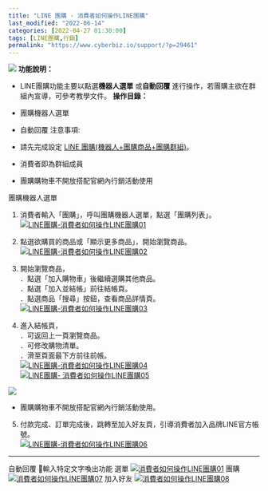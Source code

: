 ```yaml
---
title: "LINE 團購 - 消費者如何操作LINE團購"
last_modified: "2022-06-14"
categories: [2022-04-27 01:30:00]
tags: [LINE團購,行銷]
permalink: "https://www.cyberbiz.io/support/?p=29461"
---
```


![](https://www.cyberbiz.io/support/wp-content/uploads/企業版.png) **功能說明：**  

* LINE團購功能主要以點選**機器人選單** 或**自動回覆** 進行操作，若團購主欲在群組內宣導，可參考教學文件。
**操作目錄：**

* 團購機器人選單
* 自動回覆
注意事項:  

* 請先完成設定 [LINE 團購(機器人+團購商品+團購群組)](https://www.cyberbiz.io/support/?p=29174)。
* 消費者即為群組成員
* 團購購物車不開放搭配官網內行銷活動使用

團購機器人選單

1. 消費者輸入「團購」，呼叫團購機器人選單，點選「團購列表」。  
[![LINE團購-消費者如何操作LINE團購01](https://www.cyberbiz.io/support/wp-content/uploads/LINE團購-消費者如何操作LINE團購01.png)](https://www.cyberbiz.io/support/wp-content/uploads/LINE團購-消費者如何操作LINE團購01.png)



2. 點選欲購買的商品或「顯示更多商品」，開始瀏覽商品。  
[![LINE團購-消費者如何操作LINE團購02](https://www.cyberbiz.io/support/wp-content/uploads/LINE團購-消費者如何操作LINE團購02.png)](https://www.cyberbiz.io/support/wp-content/uploads/LINE團購-消費者如何操作LINE團購02.png)



3. 開始瀏覽商品，  
．點選「加入購物車」後繼續選購其他商品。  
．點選「加入並結帳」前往結帳頁。  
．點選商品「搜尋」按鈕，查看商品詳情頁。  
[![LINE團購-消費者如何操作LINE團購03](https://www.cyberbiz.io/support/wp-content/uploads/LINE團購-消費者如何操作LINE團購03.png)](https://www.cyberbiz.io/support/wp-content/uploads/LINE團購-消費者如何操作LINE團購03.png)



4. 進入結帳頁，  
．可返回上一頁瀏覽商品。  
．可修改購物清單。  
．滑至頁面最下方前往前帳。  
[![LINE團購-消費者如何操作LINE團購04](https://www.cyberbiz.io/support/wp-content/uploads/LINE團購-消費者如何操作LINE團購04.png)](https://www.cyberbiz.io/support/wp-content/uploads/LINE團購-消費者如何操作LINE團購04.png) [![LINE團購-
消費者如何操作LINE團購05](https://www.cyberbiz.io/support/wp-content/uploads/LINE團購-消費者如何操作LINE團購05.png)](https://www.cyberbiz.io/support/wp-content/uploads/LINE團購-消費者如何操作LINE團購05.png)

![](https://www.cyberbiz.io/support/wp-content/uploads/fountain-pen.png)

* 團購購物車不開放搭配官網內行銷活動使用。




5. 付款完成、訂單完成後，跳轉至加入好友頁，引導消費者加入品牌LINE官方帳號。  
[![LINE團購-消費者如何操作LINE團購06](https://www.cyberbiz.io/support/wp-content/uploads/LINE團購-消費者如何操作LINE團購06.png)](https://www.cyberbiz.io/support/wp-content/uploads/LINE團購-消費者如何操作LINE團購06.png)



* * *

自動回覆 📲輸入特定文字喚出功能 選單 [![消費者如何操作LINE團購01](https://www.cyberbiz.io/support/wp-content/uploads/LINE團購-消費者如何操作LINE團購01.png)](https://www.cyberbiz.io/support/wp-content/uploads/LINE團購-消費者如何操作LINE團購01.png) 團購
[![消費者如何操作LINE團購07](https://www.cyberbiz.io/support/wp-content/uploads/LINE團購-消費者如何操作LINE團購08.png)](https://www.cyberbiz.io/support/wp-content/uploads/LINE團購-消費者如何操作LINE團購07.png) 加入好友
[![消費者如何操作LINE團購08](https://www.cyberbiz.io/support/wp-content/uploads/LINE團購-消費者如何操作LINE團購08.png)](https://www.cyberbiz.io/support/wp-content/uploads/LINE團購-消費者如何操作LINE團購09=8.png)

